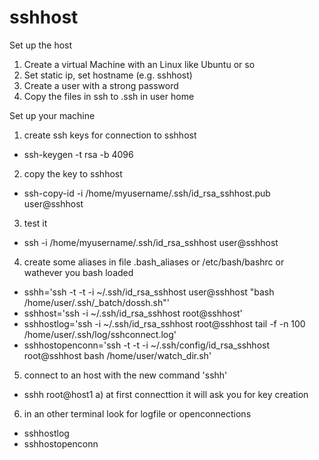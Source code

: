 # sshhost

Set up the host

1. Create a virtual Machine with an Linux like Ubuntu or so
2. Set static ip, set hostname (e.g. sshhost)
3. Create a user with a strong password
4. Copy the files in ssh to .ssh in user home


Set up your machine

1. create ssh keys for connection to sshhost
 - ssh-keygen -t rsa -b 4096

2. copy the key to sshhost
 - ssh-copy-id -i /home/myusername/.ssh/id_rsa_sshhost.pub user@sshhost

3. test it
 - ssh -i /home/myusername/.ssh/id_rsa_sshhost user@sshhost

4. create some aliases in file .bash_aliases or /etc/bash/bashrc or wathever you bash loaded
 - sshh='ssh -t -t -i ~/.ssh/id_rsa_sshhost user@sshhost "bash /home/user/.ssh/_batch/dossh.sh"'
 - sshhost='ssh -i ~/.ssh/id_rsa_sshhost root@sshhost'
 - sshhostlog='ssh -i ~/.ssh/id_rsa_sshhost root@sshhost tail -f -n 100 /home/user/.ssh/log/sshconnect.log'
 - sshhostopenconn='ssh -t -t -i ~/.ssh/config/id_rsa_sshhost root@sshhost bash /home/user/watch_dir.sh'

5. connect to an host with the new command 'sshh'
 - sshh root@host1
  a) at first connecttion it will ask you for key creation

6. in an other terminal look for logfile or openconnections
 - sshhostlog
 - sshhostopenconn


